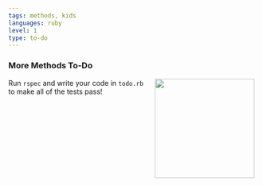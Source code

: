 ```yaml
---
tags: methods, kids
languages: ruby
level: 1
type: to-do
---
```

### More Methods To-Do
<img src="https://s3.amazonaws.com/after-school-assets/moar-cat.jpg" width="200px" align="right" hspace="10"> Run `rspec` and write your code in `todo.rb` to make all of the tests pass!


